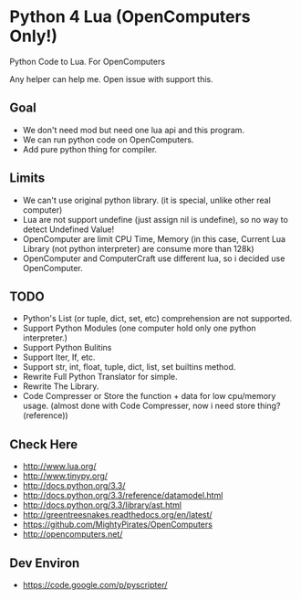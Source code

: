 Python 4 Lua (OpenComputers Only!)
==================================

Python Code to Lua. For OpenComputers

Any helper can help me. Open issue with support this.

## Goal
* We don't need mod but need one lua api and this program.
* We can run python code on OpenComputers.
* Add pure python thing for compiler.

## Limits
* We can't use original python library. (it is special, unlike other real computer)
* Lua are not support undefine (just assign nil is undefine), so no way to detect Undefined Value!
* OpenComputer are limit CPU Time, Memory (in this case, Current Lua Library (not python interpreter) are consume more than 128k)
* OpenComputer and ComputerCraft use different lua, so i decided use OpenComputer.

## TODO
* Python's List (or tuple, dict, set, etc) comprehension are not supported.
* Support Python Modules (one computer hold only one python interpreter.)
* Support Python Bulitins
* Support Iter, If, etc.
* Support str, int, float, tuple, dict, list, set builtins method.
* Rewrite Full Python Translator for simple.
* Rewrite The Library.
* Code Compresser or Store the function + data for low cpu/memory usage. (almost done with Code Compresser, now i need store thing? (reference))

## Check Here
* http://www.lua.org/
* http://www.tinypy.org/
* http://docs.python.org/3.3/
* http://docs.python.org/3.3/reference/datamodel.html
* http://docs.python.org/3.3/library/ast.html
* http://greentreesnakes.readthedocs.org/en/latest/
* https://github.com/MightyPirates/OpenComputers
* http://opencomputers.net/

## Dev Environ
* https://code.google.com/p/pyscripter/
